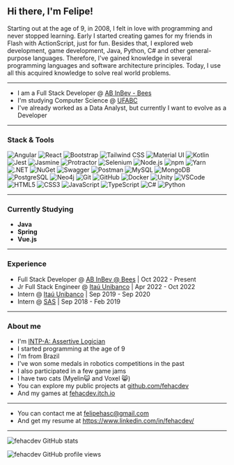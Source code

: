 ## Hi there, I'm **Felipe**!

Starting out at the age of 9, in 2008, I felt in love with programming and never stopped learning. Early I started creating games for my friends in Flash with ActionScript, just for fun. Besides that, I explored web development, game development, Java, Python, C# and other general-purpose languages. Therefore, I've gained knowledge in several programming languages and software architecture principles. Today, I use all this acquired knowledge to solve real world problems.

----

- I am a Full Stack Developer @ [AB InBev - Bees](https://www.bees.com/)
- I'm studying Computer Science @ [UFABC](https://www.ufabc.edu.br/en/)
- I've already worked as a Data Analyst, but currently I want to evolve as a Developer

----

### Stack & Tools
![Angular](https://img.shields.io/badge/Angular-DD0031?style=for-the-badge&logo=angular&logoColor=white)
![React](https://img.shields.io/badge/React-20232A?style=for-the-badge&logo=react&logoColor=61DAFB)
![Bootstrap](https://img.shields.io/badge/Bootstrap-563D7C?style=for-the-badge&logo=bootstrap&logoColor=white)
![Tailwind CSS](https://img.shields.io/badge/Tailwind_CSS-38B2AC?style=for-the-badge&logo=tailwind-css&logoColor=white)
![Material UI](https://img.shields.io/badge/Material%20UI-007FFF?style=for-the-badge&logo=mui&logoColor=white)
![Kotlin](https://img.shields.io/badge/Kotlin-0095D5?&style=for-the-badge&logo=kotlin&logoColor=white)
![Jest](https://img.shields.io/badge/Jest-C21325?style=for-the-badge&logo=jest&logoColor=white)
![Jasmine](https://img.shields.io/badge/Jasmine-8A4182?style=for-the-badge&logo=Jasmine&logoColor=white)
![Protractor](https://img.shields.io/badge/Protractor-ED163A?style=for-the-badge&logo=protractor&logoColor=white)
![Selenium](https://img.shields.io/badge/Selenium-43B02A?style=for-the-badge&logo=Selenium&logoColor=white)
![Node.js](https://img.shields.io/badge/Node.js-339933?style=for-the-badge&logo=nodedotjs&logoColor=white)
![npm](https://img.shields.io/badge/npm-CB3837?style=for-the-badge&logo=npm&logoColor=white)
![Yarn](https://img.shields.io/badge/Yarn-2C8EBB?style=for-the-badge&logo=yarn&logoColor=white)
![.NET](https://img.shields.io/badge/.NET-512BD4?style=for-the-badge&logo=dotnet&logoColor=white)
![NuGet](https://img.shields.io/badge/NuGet-004880?style=for-the-badge&logo=nuget&logoColor=white)
![Swagger](https://img.shields.io/badge/Swagger-85EA2D?style=for-the-badge&logo=Swagger&logoColor=white)
![Postman](https://img.shields.io/badge/Postman-FF6C37?style=for-the-badge&logo=Postman&logoColor=white)
![MySQL](https://img.shields.io/badge/MySQL-005C84?style=for-the-badge&logo=mysql&logoColor=white)
![MongoDB](https://img.shields.io/badge/MongoDB-4EA94B?style=for-the-badge&logo=mongodb&logoColor=white)
![PostgreSQL](https://img.shields.io/badge/PostgreSQL-316192?style=for-the-badge&logo=postgresql&logoColor=white)
![Neo4j](https://img.shields.io/badge/Neo4j-018bff?style=for-the-badge&logo=neo4j&logoColor=white)
![Git](https://img.shields.io/badge/GIT-E44C30?style=for-the-badge&logo=git&logoColor=white)
![GitHub](https://img.shields.io/badge/GitHub-100000?style=for-the-badge&logo=github&logoColor=white)
![Docker](https://img.shields.io/badge/Docker-2CA5E0?style=for-the-badge&logo=docker&logoColor=white)
![Unity](https://img.shields.io/badge/Unity-100000?style=for-the-badge&logo=unity&logoColor=white)
![VSCode](https://img.shields.io/badge/Visual_Studio_Code-0078D4?style=for-the-badge&logo=visual%20studio%20code&logoColor=white)
![HTML5](https://img.shields.io/badge/HTML5-E34F26?style=for-the-badge&logo=html5&logoColor=white)
![CSS3](https://img.shields.io/badge/CSS3-1572B6?style=for-the-badge&logo=css3&logoColor=white)
![JavaScript](https://img.shields.io/badge/JavaScript-323330?style=for-the-badge&logo=javascript&logoColor=F7DF1E)
![TypeScript](https://img.shields.io/badge/TypeScript-007ACC?style=for-the-badge&logo=typescript&logoColor=white)
![C#](https://img.shields.io/badge/C%23-239120?style=for-the-badge&logo=c-sharp&logoColor=white)
![Python](https://img.shields.io/badge/Python-FFD43B?style=for-the-badge&logo=python&logoColor=blue)

----

### Currently Studying
- **Java**
- **Spring**
- **Vue.js**

----

### Experience
- Full Stack Developer @ [AB InBev @ Bees](https://www.bees.com/) | Oct 2022 - Present
- Jr Full Stack Engineer @ [Itaú Unibanco](https://www.itau.com/) | Apr 2022 - Oct 2022
- Intern @ [Itaú Unibanco](https://www.itau.com/) | Sep 2019 - Sep 2020
- Intern @ [SAS](https://www.sas.com/) | Sep 2018 - Feb 2019

---

### About me
- I'm [INTP-A: Assertive Logician](https://www.16personalities.com/profiles/856b00d69174e)
- I started programming at the age of 9
- I'm from Brazil
- I've won some medals in robotics competitions in the past
- I also participated in a few game jams
- I have two cats (Myelin😺 and Voxel 😸)
- You can explore my public projects at [github.com/fehacdev](https://github.com/fehacdev?tab=repositories)
- And my games at [fehacdev.itch.io](https://fehacdev.itch.io)

---

- You can contact me at <felipehasc@gmail.com>
- And get my resume at <https://www.linkedin.com/in/fehacdev/>

---

![fehacdev GitHub stats](https://github-readme-stats.vercel.app/api?username=fehacdev&show_icons=true&locale=en&hide=stars&theme=tokyonight)

![fehacdev GitHub profile views](https://komarev.com/ghpvc/?username=HACFelipe)
